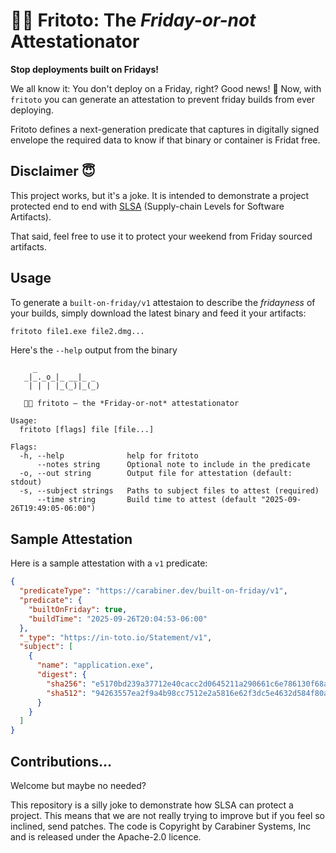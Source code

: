 # 🔏🍟 Fritoto: The *Friday-or-not* Attestationator

__Stop deployments built on Fridays!__

We all know it: You don't deploy on a Friday, right?
Good news! 🎉 Now, with `fritoto` you can generate an
attestation to prevent friday builds from ever deploying.

Fritoto defines a next-generation predicate that captures
in digitally signed envelope the required data to know if
that binary or container is Fridat free.

## Disclaimer 😇

This project works, but it's a joke. It is intended to
demonstrate a project protected end to end with
[SLSA](https://slsa.dev) (Supply-chain Levels for Software Artifacts).

That said, feel free to use it to protect your weekend from
Friday sourced artifacts.

## Usage

To generate a `built-on-friday/v1` attestaion to describe the _fridayness_
of your builds, simply download the latest binary and feed it your
artifacts:

```bash
fritoto file1.exe file2.dmg...
```
Here's the `--help` output from the binary

```
     _               
   _|_._o_|_ __|_ _  
    | | | |_(_)|_(_) 

   🔏🍟 fritoto — the *Friday-or-not* attestationator

Usage:
  fritoto [flags] file [file...]

Flags:
  -h, --help              help for fritoto
      --notes string      Optional note to include in the predicate
  -o, --out string        Output file for attestation (default: stdout)
  -s, --subject strings   Paths to subject files to attest (required)
      --time string       Build time to attest (default "2025-09-26T19:49:05-06:00")
```

## Sample Attestation

Here is a sample attestation with a `v1` predicate:

```json
{
  "predicateType": "https://carabiner.dev/built-on-friday/v1",
  "predicate": {
    "builtOnFriday": true,
    "buildTime": "2025-09-26T20:04:53-06:00"
  },
  "_type": "https://in-toto.io/Statement/v1",
  "subject": [
    {
      "name": "application.exe",
      "digest": {
        "sha256": "e5170bd239a37712e40cacc2d0645211a290661c6e786130f68a3efb0ccd77b4",
        "sha512": "94263557ea2f9a4b98cc7512e2a5816e62f3dc5e4632d584f80a096aea19b2ba02b8d5f57ade41127e07f4ae122bbd066b6dfe9ab55d9fae2b76468a758dc354"
      }
    }
  ]
}
```

## Contributions... 

Welcome but maybe no needed?

This repository is a silly joke to demonstrate how SLSA can protect
a project. This means that we are not really trying to improve but
if you feel so inclined, send patches. The code is Copyright by
Carabiner Systems, Inc and is released under the Apache-2.0 licence.
